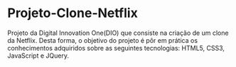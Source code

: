 # Projeto-Clone-Netflix
Projeto da Digital Innovation One(DIO) que consiste na criação de um clone da Netflix. Desta forma, o objetivo do projeto é pôr em prática os conhecimentos adquiridos sobre as seguintes tecnologias: HTML5, CSS3, JavaScript e JQuery.
